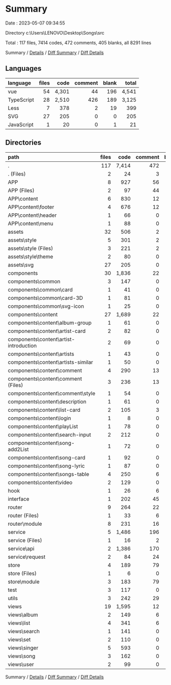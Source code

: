 # Summary

Date : 2023-05-07 09:34:55

Directory c:\\Users\\LENOVO\\Desktop\\Songs\\src

Total : 117 files,  7414 codes, 472 comments, 405 blanks, all 8291 lines

Summary / [Details](details.md) / [Diff Summary](diff.md) / [Diff Details](diff-details.md)

## Languages
| language | files | code | comment | blank | total |
| :--- | ---: | ---: | ---: | ---: | ---: |
| vue | 54 | 4,301 | 44 | 196 | 4,541 |
| TypeScript | 28 | 2,510 | 426 | 189 | 3,125 |
| Less | 7 | 378 | 2 | 19 | 399 |
| SVG | 27 | 205 | 0 | 0 | 205 |
| JavaScript | 1 | 20 | 0 | 1 | 21 |

## Directories
| path | files | code | comment | blank | total |
| :--- | ---: | ---: | ---: | ---: | ---: |
| . | 117 | 7,414 | 472 | 405 | 8,291 |
| . (Files) | 2 | 24 | 3 | 5 | 32 |
| APP | 8 | 927 | 56 | 44 | 1,027 |
| APP (Files) | 2 | 97 | 44 | 6 | 147 |
| APP\\content | 6 | 830 | 12 | 38 | 880 |
| APP\\content\\footer | 4 | 676 | 12 | 34 | 722 |
| APP\\content\\header | 1 | 66 | 0 | 2 | 68 |
| APP\\content\\menu | 1 | 88 | 0 | 2 | 90 |
| assets | 32 | 506 | 2 | 17 | 525 |
| assets\\style | 5 | 301 | 2 | 17 | 320 |
| assets\\style (Files) | 3 | 221 | 2 | 15 | 238 |
| assets\\style\\theme | 2 | 80 | 0 | 2 | 82 |
| assets\\svg | 27 | 205 | 0 | 0 | 205 |
| components | 30 | 1,836 | 22 | 93 | 1,951 |
| components\\common | 3 | 147 | 0 | 11 | 158 |
| components\\common\\card | 1 | 41 | 0 | 2 | 43 |
| components\\common\\card-3D | 1 | 81 | 0 | 6 | 87 |
| components\\common\\svg-icon | 1 | 25 | 0 | 3 | 28 |
| components\\content | 27 | 1,689 | 22 | 82 | 1,793 |
| components\\content\\album-group | 1 | 61 | 0 | 2 | 63 |
| components\\content\\artist-card | 2 | 82 | 0 | 2 | 84 |
| components\\content\\artist-introduction | 2 | 69 | 0 | 3 | 72 |
| components\\content\\artists | 1 | 43 | 0 | 2 | 45 |
| components\\content\\artists-similar | 1 | 50 | 0 | 4 | 54 |
| components\\content\\comment | 4 | 290 | 13 | 15 | 318 |
| components\\content\\comment (Files) | 3 | 236 | 13 | 14 | 263 |
| components\\content\\comment\\style | 1 | 54 | 0 | 1 | 55 |
| components\\content\\description | 1 | 61 | 0 | 1 | 62 |
| components\\content\\list-card | 2 | 105 | 3 | 4 | 112 |
| components\\content\\login | 1 | 8 | 0 | 3 | 11 |
| components\\content\\playList | 1 | 78 | 0 | 5 | 83 |
| components\\content\\search-input | 2 | 212 | 0 | 10 | 222 |
| components\\content\\song-add2List | 1 | 72 | 0 | 2 | 74 |
| components\\content\\song-card | 1 | 92 | 0 | 4 | 96 |
| components\\content\\song-lyric | 1 | 87 | 0 | 6 | 93 |
| components\\content\\songs-table | 4 | 250 | 6 | 14 | 270 |
| components\\content\\video | 2 | 129 | 0 | 5 | 134 |
| hook | 1 | 26 | 6 | 6 | 38 |
| interface | 1 | 202 | 45 | 20 | 267 |
| router | 9 | 264 | 22 | 17 | 303 |
| router (Files) | 1 | 33 | 6 | 6 | 45 |
| router\\module | 8 | 231 | 16 | 11 | 258 |
| service | 5 | 1,486 | 196 | 90 | 1,772 |
| service (Files) | 1 | 16 | 2 | 4 | 22 |
| service\\api | 2 | 1,386 | 170 | 76 | 1,632 |
| service\\request | 2 | 84 | 24 | 10 | 118 |
| store | 4 | 189 | 79 | 10 | 278 |
| store (Files) | 1 | 6 | 0 | 4 | 10 |
| store\\module | 3 | 183 | 79 | 6 | 268 |
| test | 3 | 117 | 0 | 4 | 121 |
| utils | 3 | 242 | 29 | 28 | 299 |
| views | 19 | 1,595 | 12 | 71 | 1,678 |
| views\\album | 2 | 149 | 6 | 11 | 166 |
| views\\list | 4 | 341 | 6 | 17 | 364 |
| views\\search | 1 | 141 | 0 | 4 | 145 |
| views\\set | 2 | 110 | 0 | 3 | 113 |
| views\\singer | 5 | 593 | 0 | 23 | 616 |
| views\\song | 3 | 162 | 0 | 9 | 171 |
| views\\user | 2 | 99 | 0 | 4 | 103 |

Summary / [Details](details.md) / [Diff Summary](diff.md) / [Diff Details](diff-details.md)